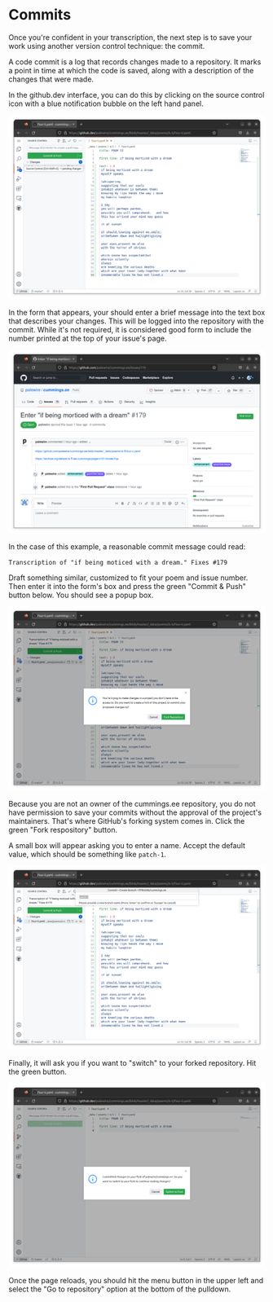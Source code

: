 ```{include} _templates/nav.html
```

# Commits

Once you're confident in your transcription, the next step is to save your work using another version control technique: the commit.

A code commit is a log that records changes made to a repository. It marks a point in time at which the code is saved, along with a description of the changes that were made.

In the github.dev interface, you can do this by clicking on the source control icon with a blue notification bubble on the left hand panel.

![The source control button](_static/img/source-control.png)

In the form that appears, your should enter a brief message into the text box that describes your changes. This will be logged into the repository with the commit. While it's not required, it is considered good form to include the number printed at the top of your issue's page.

[![cummings.ee issue](_static/img/issue.png)](https://github.com/palewire/cummings.ee/issues/179)

In the case of this example, a reasonable commit message could read:

```
Transcription of "if being moticed with a dream." Fixes #179
```

Draft something similar, customized to fit your poem and issue number. Then enter it into the form's box and press the green "Commit & Push" button below. You should see a popup box.

![Fork popup](_static/img/fork-popup.png)

Because you are not an owner of the cummings.ee repository, you do not have permission to save your commits without the approval of the project's maintainers. That's where GitHub's forking system comes in. Click the green "Fork respository" button.

A small box will appear asking you to enter a name. Accept the default value, which should be something like `patch-1`.

![Naming the fork](_static/img/name-fork.png)

Finally, it will ask you if you want to "switch" to your forked repository. Hit the green button.

![Switching to fork](_static/img/switch-fork.png)

Once the page reloads, you should hit the menu button in the upper left and select the "Go to repository" option at the bottom of the pulldown.
